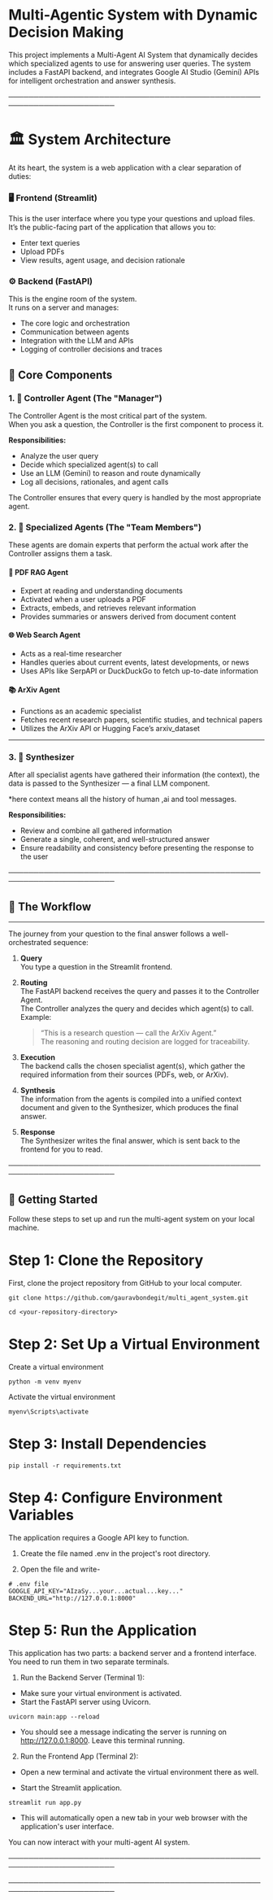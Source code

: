 
# Multi-Agentic System with Dynamic Decision Making

This project implements a Multi-Agent AI System that dynamically decides which specialized agents to use for answering user queries. The system includes a FastAPI backend, and integrates Google AI Studio (Gemini) APIs for intelligent orchestration and answer synthesis.

───────────────────────────────────────────────────────────────────────
# 🏛️ System Architecture

At its heart, the system is a web application with a clear separation of duties:

### 🖥️ Frontend (Streamlit)
This is the user interface where you type your questions and upload files.  
It’s the public-facing part of the application that allows you to:
- Enter text queries
- Upload PDFs
- View results, agent usage, and decision rationale

### ⚙️ Backend (FastAPI)
This is the engine room of the system.  
It runs on a server and manages:
- The core logic and orchestration
- Communication between agents
- Integration with the LLM and APIs
- Logging of controller decisions and traces

## 🧩 Core Components

### 1. 🧠 Controller Agent (The "Manager")
The Controller Agent is the most critical part of the system.  
When you ask a question, the Controller is the first component to process it.

**Responsibilities:**
- Analyze the user query
- Decide which specialized agent(s) to call
- Use an LLM (Gemini) to reason and route dynamically
- Log all decisions, rationales, and agent calls

The Controller ensures that every query is handled by the most appropriate agent.

### 2. 🤖 Specialized Agents (The "Team Members")
These agents are domain experts that perform the actual work after the Controller assigns them a task.

#### 🧾 PDF RAG Agent
- Expert at reading and understanding documents
- Activated when a user uploads a PDF
- Extracts, embeds, and retrieves relevant information
- Provides summaries or answers derived from document content

#### 🌐 Web Search Agent
- Acts as a real-time researcher
- Handles queries about current events, latest developments, or news
- Uses APIs like SerpAPI or DuckDuckGo to fetch up-to-date information

#### 📚 ArXiv Agent
- Functions as an academic specialist
- Fetches recent research papers, scientific studies, and technical papers
- Utilizes the ArXiv API or Hugging Face’s arxiv_dataset

---

### 3. 🧩 Synthesizer
After all specialist agents have gathered their information (the context), the data is passed to the Synthesizer — a final LLM component.

*here context means all the history of human ,ai and tool messages.

**Responsibilities:**
- Review and combine all gathered information
- Generate a single, coherent, and well-structured answer
- Ensure readability and consistency before presenting the response to the user

───────────────────────────────────────────────────────────────────────
## 🔄 The Workflow
---

The journey from your question to the final answer follows a well-orchestrated sequence:

1. **Query**  
   You type a question in the Streamlit frontend.

2. **Routing**  
   The FastAPI backend receives the query and passes it to the Controller Agent.  
   The Controller analyzes the query and decides which agent(s) to call.  
   Example:  
   > “This is a research question — call the ArXiv Agent.”  
   The reasoning and routing decision are logged for traceability.

3. **Execution**  
   The backend calls the chosen specialist agent(s), which gather the required information from their sources (PDFs, web, or ArXiv).

4. **Synthesis**  
   The information from the agents is compiled into a unified context document and given to the Synthesizer, which produces the final answer.

5. **Response**  
   The Synthesizer writes the final answer, which is sent back to the frontend for you to read.

───────────────────────────────────────────────────────────────────────
## 🚀 Getting Started

Follow these steps to set up and run the multi-agent system on your local machine.

# Step 1: Clone the Repository
First, clone the project repository from GitHub to your local computer.

```
git clone https://github.com/gauravbondegit/multi_agent_system.git

cd <your-repository-directory>
```
# Step 2: Set Up a Virtual Environment

Create a virtual environment
```
python -m venv myenv
```
Activate the virtual environment
```
myenv\Scripts\activate
```
# Step 3: Install Dependencies

```
pip install -r requirements.txt
```
# Step 4: Configure Environment Variables
The application requires a Google API key to function.

1. Create the file named .env in the project's root directory.

2. Open the file and write-
```
# .env file
GOOGLE_API_KEY="AIzaSy...your...actual...key..."
BACKEND_URL="http://127.0.0.1:8000"
```
# Step 5: Run the Application

This application has two parts: a backend server and a frontend interface. You need to run them in two separate terminals.

1. Run the Backend Server (Terminal 1):
- Make sure your virtual environment is activated.
- Start the FastAPI server using Uvicorn.
```
uvicorn main:app --reload
```
- You should see a message indicating the server is running on http://127.0.0.1:8000. Leave this terminal running.

2. Run the Frontend App (Terminal 2):

- Open a new terminal and activate the virtual environment there as well.

- Start the Streamlit application.
```
streamlit run app.py
```
- This will automatically open a new tab in your web browser with the application's user interface.

You can now interact with your multi-agent AI system.



───────────────────────────────────────────────────────────────────────


───────────────────────────────────────────────────────────────────────



